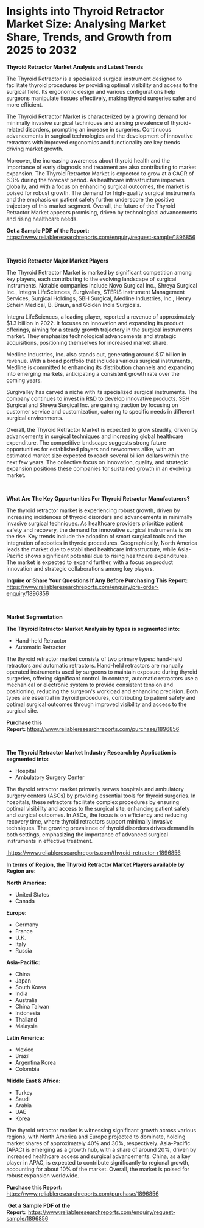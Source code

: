 <p><h1>Insights into Thyroid Retractor Market Size: Analysing Market Share, Trends, and Growth from 2025 to 2032</h1></p><p><strong>Thyroid Retractor Market Analysis and Latest Trends</strong></p>
<p><p>The Thyroid Retractor is a specialized surgical instrument designed to facilitate thyroid procedures by providing optimal visibility and access to the surgical field. Its ergonomic design and various configurations help surgeons manipulate tissues effectively, making thyroid surgeries safer and more efficient. </p><p>The Thyroid Retractor Market is characterized by a growing demand for minimally invasive surgical techniques and a rising prevalence of thyroid-related disorders, prompting an increase in surgeries. Continuous advancements in surgical technologies and the development of innovative retractors with improved ergonomics and functionality are key trends driving market growth. </p><p>Moreover, the increasing awareness about thyroid health and the importance of early diagnosis and treatment are also contributing to market expansion. The Thyroid Retractor Market is expected to grow at a CAGR of 6.3% during the forecast period. As healthcare infrastructure improves globally, and with a focus on enhancing surgical outcomes, the market is poised for robust growth. The demand for high-quality surgical instruments and the emphasis on patient safety further underscore the positive trajectory of this market segment. Overall, the future of the Thyroid Retractor Market appears promising, driven by technological advancements and rising healthcare needs.</p></p>
<p><strong>Get a Sample PDF of the Report:&nbsp;</strong> <a href="https://www.reliableresearchreports.com/enquiry/request-sample/1896856?utm_campaign=36&utm_medium=2&utm_source=Github&utm_content=ia&utm_term=13042025&utm_id=thyroid-retractor">https://www.reliableresearchreports.com/enquiry/request-sample/1896856</a></p>
<p>&nbsp;</p>
<p><strong>Thyroid Retractor Major Market Players</strong></p>
<p><p>The Thyroid Retractor Market is marked by significant competition among key players, each contributing to the evolving landscape of surgical instruments. Notable companies include Novo Surgical Inc., Shreya Surgical Inc., Integra LifeSciences, Surgivalley, STERIS Instrument Management Services, Surgical Holdings, SBH Surgical, Medline Industries, Inc., Henry Schein Medical, B. Braun, and Golden India Surgicals.</p><p>Integra LifeSciences, a leading player, reported a revenue of approximately $1.3 billion in 2022. It focuses on innovation and expanding its product offerings, aiming for a steady growth trajectory in the surgical instruments market. They emphasize technological advancements and strategic acquisitions, positioning themselves for increased market share.</p><p>Medline Industries, Inc. also stands out, generating around $17 billion in revenue. With a broad portfolio that includes various surgical instruments, Medline is committed to enhancing its distribution channels and expanding into emerging markets, anticipating a consistent growth rate over the coming years.</p><p>Surgivalley has carved a niche with its specialized surgical instruments. The company continues to invest in R&D to develop innovative products. SBH Surgical and Shreya Surgical Inc. are gaining traction by focusing on customer service and customization, catering to specific needs in different surgical environments.</p><p>Overall, the Thyroid Retractor Market is expected to grow steadily, driven by advancements in surgical techniques and increasing global healthcare expenditure. The competitive landscape suggests strong future opportunities for established players and newcomers alike, with an estimated market size expected to reach several billion dollars within the next few years. The collective focus on innovation, quality, and strategic expansion positions these companies for sustained growth in an evolving market.</p></p>
<p>&nbsp;</p>
<p><strong>What Are The Key Opportunities For Thyroid Retractor Manufacturers?</strong></p>
<p><p>The thyroid retractor market is experiencing robust growth, driven by increasing incidences of thyroid disorders and advancements in minimally invasive surgical techniques. As healthcare providers prioritize patient safety and recovery, the demand for innovative surgical instruments is on the rise. Key trends include the adoption of smart surgical tools and the integration of robotics in thyroid procedures. Geographically, North America leads the market due to established healthcare infrastructure, while Asia-Pacific shows significant potential due to rising healthcare expenditures. The market is expected to expand further, with a focus on product innovation and strategic collaborations among key players.</p></p>
<p><strong>Inquire or Share Your Questions If Any Before Purchasing This Report:</strong> <a href="https://www.reliableresearchreports.com/enquiry/pre-order-enquiry/1896856?utm_campaign=36&utm_medium=2&utm_source=Github&utm_content=ia&utm_term=13042025&utm_id=thyroid-retractor">https://www.reliableresearchreports.com/enquiry/pre-order-enquiry/1896856</a></p>
<p>&nbsp;</p>
<p><strong>Market Segmentation</strong></p>
<p><strong>The Thyroid Retractor Market Analysis by types is segmented into:</strong></p>
<p><ul><li>Hand-held Retractor</li><li>Automatic Retractor</li></ul></p>
<p><p>The thyroid retractor market consists of two primary types: hand-held retractors and automatic retractors. Hand-held retractors are manually operated instruments used by surgeons to maintain exposure during thyroid surgeries, offering significant control. In contrast, automatic retractors use a mechanical or electronic system to provide consistent tension and positioning, reducing the surgeon's workload and enhancing precision. Both types are essential in thyroid procedures, contributing to patient safety and optimal surgical outcomes through improved visibility and access to the surgical site.</p></p>
<p><strong>Purchase this Report:&nbsp;</strong><a href="https://www.reliableresearchreports.com/purchase/1896856?utm_campaign=36&utm_medium=2&utm_source=Github&utm_content=ia&utm_term=13042025&utm_id=thyroid-retractor">https://www.reliableresearchreports.com/purchase/1896856</a></p>
<p>&nbsp;</p>
<p><strong>The Thyroid Retractor Market Industry Research by Application is segmented into:</strong></p>
<p><ul><li>Hospital</li><li>Ambulatory Surgery Center</li></ul></p>
<p><p>The thyroid retractor market primarily serves hospitals and ambulatory surgery centers (ASCs) by providing essential tools for thyroid surgeries. In hospitals, these retractors facilitate complex procedures by ensuring optimal visibility and access to the surgical site, enhancing patient safety and surgical outcomes. In ASCs, the focus is on efficiency and reducing recovery time, where thyroid retractors support minimally invasive techniques. The growing prevalence of thyroid disorders drives demand in both settings, emphasizing the importance of advanced surgical instruments in effective treatment.</p></p>
<p><a href="https://www.reliableresearchreports.com/thyroid-retractor-r1896856?utm_campaign=36&utm_medium=2&utm_source=Github&utm_content=ia&utm_term=13042025&utm_id=thyroid-retractor">&nbsp;https://www.reliableresearchreports.com/thyroid-retractor-r1896856</a></p>
<p><strong>In terms of Region, the Thyroid Retractor Market Players available by Region are:</strong></p>
<p>
    <p> <strong> North America: </strong>
        <ul>
            <li>United States</li>
            <li>Canada</li>
        </ul>
        </p> 
    <p> <strong> Europe: </strong>
        <ul>
            <li>Germany</li>
            <li>France</li>
            <li>U.K.</li>
            <li>Italy</li>
            <li>Russia</li>
        </ul>
        </p> 
    <p> <strong> Asia-Pacific: </strong>
        <ul>
            <li>China</li>
            <li>Japan</li>
            <li>South Korea</li>
            <li>India</li>
            <li>Australia</li>
            <li>China Taiwan</li>
            <li>Indonesia</li>
            <li>Thailand</li>
            <li>Malaysia</li>
        </ul>
        </p> 
    <p> <strong> Latin America: </strong>
        <ul>
            <li>Mexico</li>
            <li>Brazil</li>
            <li>Argentina Korea</li>
            <li>Colombia</li>
        </ul>
        </p> 
    <p> <strong> Middle East & Africa: </strong>
        <ul>
            <li>Turkey</li>
            <li>Saudi</li>
            <li>Arabia</li>
            <li>UAE</li>
            <li>Korea</li>
        </ul>
    </p>
    </p>
<p><p>The thyroid retractor market is witnessing significant growth across various regions, with North America and Europe projected to dominate, holding market shares of approximately 40% and 30%, respectively. Asia-Pacific (APAC) is emerging as a growth hub, with a share of around 20%, driven by increased healthcare access and surgical advancements. China, as a key player in APAC, is expected to contribute significantly to regional growth, accounting for about 10% of the market. Overall, the market is poised for robust expansion worldwide.</p></p>
<p><strong>Purchase this Report: </strong><a href="https://www.reliableresearchreports.com/purchase/1896856?utm_campaign=36&utm_medium=2&utm_source=Github&utm_content=ia&utm_term=13042025&utm_id=thyroid-retractor">https://www.reliableresearchreports.com/purchase/1896856</a></p>
<p>&nbsp;<strong>Get a Sample PDF of the Report:&nbsp;&nbsp;</strong><a href="https://www.reliableresearchreports.com/enquiry/request-sample/1896856?utm_campaign=36&utm_medium=2&utm_source=Github&utm_content=ia&utm_term=13042025&utm_id=thyroid-retractor">https://www.reliableresearchreports.com/enquiry/request-sample/1896856</a></p>
<p><strong></strong></p>
<p><p></p><p></p><p></p></p>